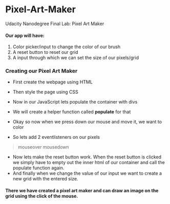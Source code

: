 # Pixel-Art-Maker
Udacity Nanodegree Final Lab: Pixel Art Maker

#### Our app will have:

1. Color picker/input to change the color of our brush
2. A reset button to reset our grid
3. A input through which we can set the size of our pixels/grid

### Creating our Pixel Art Maker

- First create the webpage using HTML

- Then style the page using CSS

- Now in our JavaScript lets populate the container with divs 
- We will create a helper function called **populate** for that
- Okay so now when we press down our mouse and move it, we want to color
- So lets add 2 eventlisteners on our pixels
> mouseover
> mousedown 
- Now lets make the reset button work. When the reset button is clicked 
we simply have to empty out the inner html of our container and call 
the populate function again.
- And finally when we change the value of our input we 
want to create a new grid with the entered size.

#### There we have created a pixel art maker and can draw an image on the grid using the click of the mouse.

